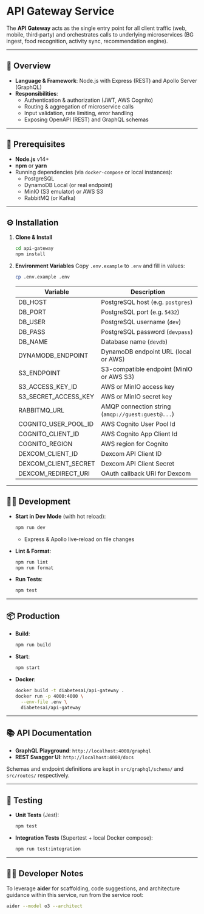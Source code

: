 # API Gateway Service

The **API Gateway** acts as the single entry point for all client traffic (web, mobile, third‑party) and orchestrates calls to underlying microservices (BG ingest, food recognition, activity sync, recommendation engine).

---

## 🚀 Overview

- **Language & Framework**: Node.js with Express (REST) and Apollo Server (GraphQL)
- **Responsibilities**:
  - Authentication & authorization (JWT, AWS Cognito)
  - Routing & aggregation of microservice calls
  - Input validation, rate limiting, error handling
  - Exposing OpenAPI (REST) and GraphQL schemas

---

## 🔧 Prerequisites

- **Node.js** v14+
- **npm** or **yarn**
- Running dependencies (via `docker-compose` or local instances):
  - PostgreSQL
  - DynamoDB Local (or real endpoint)
  - MinIO (S3 emulator) or AWS S3
  - RabbitMQ (or Kafka)

---

## ⚙️ Installation

1. **Clone & Install**
   ```bash
   cd api-gateway
   npm install
   ```

2. **Environment Variables**
   Copy `.env.example` to `.env` and fill in values:

   ```bash
   cp .env.example .env
   ```

   | Variable                     | Description                                      |
   |------------------------------|--------------------------------------------------|
   | DB_HOST                      | PostgreSQL host (e.g. `postgres`)                |
   | DB_PORT                      | PostgreSQL port (e.g. `5432`)                    |
   | DB_USER                      | PostgreSQL username (`dev`)                      |
   | DB_PASS                      | PostgreSQL password (`devpass`)                  |
   | DB_NAME                      | Database name (`devdb`)                          |
   | DYNAMODB_ENDPOINT            | DynamoDB endpoint URL (local or AWS)             |
   | S3_ENDPOINT                  | S3-compatible endpoint (MinIO or AWS S3)         |
   | S3_ACCESS_KEY_ID             | AWS or MinIO access key                          |
   | S3_SECRET_ACCESS_KEY         | AWS or MinIO secret key                          |
   | RABBITMQ_URL                 | AMQP connection string (`amqp://guest:guest@...`)|
   | COGNITO_USER_POOL_ID         | AWS Cognito User Pool Id                         |
   | COGNITO_CLIENT_ID            | AWS Cognito App Client Id                        |
   | COGNITO_REGION               | AWS region for Cognito                           |
   | DEXCOM_CLIENT_ID             | Dexcom API Client ID                             |
   | DEXCOM_CLIENT_SECRET         | Dexcom API Client Secret                         |
   | DEXCOM_REDIRECT_URI          | OAuth callback URI for Dexcom                    |

---

## 🏃‍♂️ Development

- **Start in Dev Mode** (with hot reload):
  ```bash
  npm run dev
  ```
  - Express & Apollo live‑reload on file changes

- **Lint & Format**:
  ```bash
  npm run lint
  npm run format
  ```

- **Run Tests**:
  ```bash
  npm test
  ```

---

## 📦 Production

- **Build**:
  ```bash
  npm run build
  ```
- **Start**:
  ```bash
  npm start
  ```

- **Docker**:
  ```bash
  docker build -t diabetesai/api-gateway .
  docker run -p 4000:4000 \
    --env-file .env \
    diabetesai/api-gateway
  ```

---

## 📚 API Documentation

- **GraphQL Playground**: `http://localhost:4000/graphql`
- **REST Swagger UI**: `http://localhost:4000/docs`

Schemas and endpoint definitions are kept in `src/graphql/schema/` and `src/routes/` respectively.

---

## 🧪 Testing

- **Unit Tests** (Jest):
  ```bash
  npm test
  ```
- **Integration Tests** (Supertest + local Docker compose):
  ```bash
  npm run test:integration
  ```

---

## 🧑‍💻 Developer Notes

To leverage **aider** for scaffolding, code suggestions, and architecture guidance within this service, run from the service root:

```bash
aider --model o3 --architect
```

